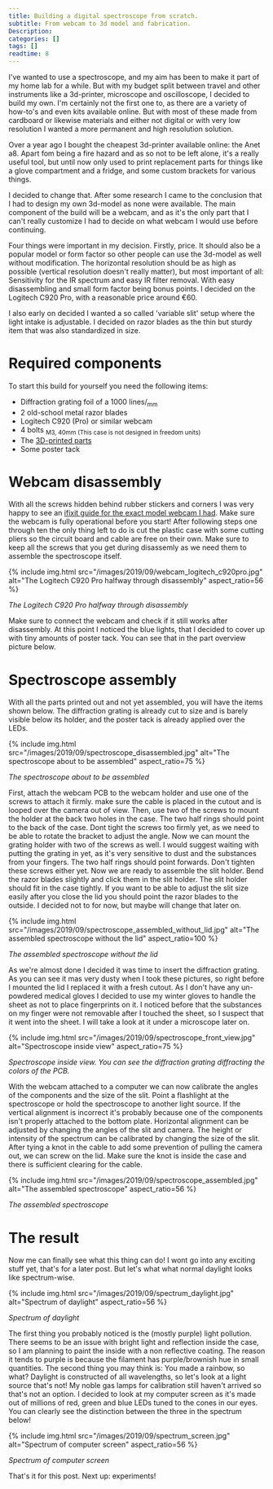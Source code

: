 ```yaml
---
title: Building a digital spectroscope from scratch.
subtitle: From webcam to 3d model and fabrication.
Description:
categories: []
tags: []
readtime: 8
---
```


I've wanted to use a spectroscope, and my aim has been to make it part of my home lab for a while. But with my budget split between travel and other instruments like a 3d-printer, microscope and oscilloscope, I decided to build my own. I'm certainly not the first one to, as there are a variety of how-to's and even kits available online. But with most of these made from cardboard or likewise materials and either not digital or with very low resolution I wanted a more permanent and high resolution solution.

Over a year ago I bought the cheapest 3d-printer available online: the Anet a8. Apart fom being a fire hazard and as so not to be left alone, it's a really useful tool, but until now only used to print replacement parts for things like a glove compartment and a fridge, and some custom brackets for various things.

I decided to change that. After some research I came to the conclusion that I had to design my own 3d-model as none were available. The main component of the build will be a webcam, and as it's the only part that I can't really customize I had to decide on what webcam I would use before continuing.

Four things were important in my decision. Firstly, price. It should also be a popular model or form factor so other people can use the 3d-model as well without modification. The horizontal resolution should be as high as possible (vertical resolution doesn't really matter), but most important of all: Sensitivity for the IR spectrum and easy IR filter removal. With easy disassembling and small form factor being bonus points. I decided on the Logitech C920 Pro, with a reasonable price around €60.

I also early on decided I wanted a so called 'variable slit' setup where the light intake is adjustable. I decided on razor blades as the thin but sturdy item that was also standardized in size.

# Required components

To start this build for yourself you need the following items:
- Diffraction grating foil of a 1000 lines/<sub>mm</sub>
- 2 old-school metal razor blades
- Logitech C920 (Pro) or similar webcam
- 4 bolts <sub>M3, 40mm (This case is not designed in freedom units)</sub>
- The [3D-printed parts](https://www.thingiverse.com/thing:3872984)
- Some poster tack

# Webcam disassembly

With all the screws hidden behind rubber stickers and corners I was very happy to see an [ifixit guide for the exact model webcam I had](https://www.ifixit.com/Guide/Logitech+C920+Webcam+Disassembly/115077). Make sure the webcam is fully operational before you start! After following steps one through ten the only thing left to do is cut the plastic case with some cutting pliers so the circuit board and cable are free on their own. Make sure to keep all the screws that you get during disassemly as we need them to assemble the spectroscope itself.

{% include img.html src="/images/2019/09/webcam_logitech_c920pro.jpg" alt="The Logitech C920 Pro halfway through disassembly" aspect_ratio=56 %}

_The Logitech C920 Pro halfway through disassembly_

Make sure to connect the webcam and check if it still works after disassembly. At this point I noticed the blue lights, that I decided to cover up with tiny amounts of poster tack. You can see that in the part overview picture below.

# Spectroscope assembly

With all the parts printed out and not yet assembled, you will have the items shown below. The diffraction grating is already cut to size and is barely visible below its holder, and the poster tack is already applied over the LEDs.

{% include img.html src="/images/2019/09/spectroscope_disassembled.jpg" alt="The spectroscope about to be assembled" aspect_ratio=75 %}

_The spectroscope about to be assembled_

First, attach the webcam PCB to the webcam holder and use one of the screws to attach it firmly. make sure the cable is placed in the cutout and is looped over the camera out of view. Then, use two of the screws to mount the holder at the back two holes in the case. The two half rings should point to the back of the case. Dont tight the screws too firmly yet, as we need to be able to rotate the bracket to adjust the angle. Now we can mount the grating holder with two of the screws as well. I would suggest waiting with putting the grating in yet, as it's very sensitive to dust and the substances from your fingers. The two half rings should point forwards. Don't tighten these screws either yet. Now we are ready to assemble the slit holder. Bend the razor blades slightly and click them in the slit holder. The slit holder should fit in the case tightly. If you want to be able to adjust the slit size easily after you close the lid you should point the razor blades to the outside. I decided not to for now, but maybe will change that later on. 

{% include img.html src="/images/2019/09/spectroscope_assembled_without_lid.jpg" alt="The assembled spectroscope without the lid" aspect_ratio=100 %}

_The assembled spectroscope without the lid_

As we're almost done I decided it was time to insert the diffraction grating. As you can see it mas very dusty when I took these pictures, so right before I mounted the lid I replaced it with a fresh cutout. As I don't have any un-powdered medical gloves I decided to use my winter gloves to handle the sheet as not to place fingerprints on it. I noticed before that the substances on my finger were not removable after I touched the sheet, so I suspect that it went into the sheet. I will take a look at it under a microscope later on.

{% include img.html src="/images/2019/09/spectroscope_front_view.jpg" alt="Spectroscope inside view" aspect_ratio=75 %}

_Spectroscope inside view. You can see the diffraction grating diffracting the colors of the PCB._

With the webcam attached to a computer we can now calibrate the angles of the components and the size of the slit. Point a flashlight at the spectroscope or hold the spectroscope to another light source. If the vertical alignment is incorrect it's probably because one of the components isn't properly attached to the bottom plate. Horizontal alignment can be adjusted by changing the angles of the slit and camera. The height or intensity of the spectrum can be calibrated by changing the size of the slit. After tying a knot in the cable to add some prevention of pulling the camera out, we can screw on the lid. Make sure the knot is inside the case and there is sufficient clearing for the cable.

{% include img.html src="/images/2019/09/spectroscope_assembled.jpg" alt="The assembled spectroscope" aspect_ratio=56 %}

_The assembled spectroscope_

# The result

Now me can finally see what this thing can do! I wont go into any exciting stuff yet, that's for a later post. But let's what what normal daylight looks like spectrum-wise.

{% include img.html src="/images/2019/09/spectrum_daylight.jpg" alt="Spectrum of daylight" aspect_ratio=56 %}

_Spectrum of daylight_

The first thing you probably noticed is the (mostly purple) light pollution. There seems to be an issue with bright light and reflection inside the case, so I am planning to paint the inside with a non reflective coating. The reason it tends to purple is because the filament has purple/brownish hue in small quantities. The second thing you may think is: You made a rainbow, so what? Daylight is constructed of all wavelengths, so let's look at a light source that's not! My noble gas lamps for calibration still haven't arrived so that's not an option. I decided to look at my computer screen as it's made out of millions of red, green and blue LEDs tuned to the cones in our eyes. You can clearly see the distinction between the three in the spectrum below!

{% include img.html src="/images/2019/09/spectrum_screen.jpg" alt="Spectrum of computer screen" aspect_ratio=56 %}

_Spectrum of computer screen_

That's it for this post. Next up: experiments!
